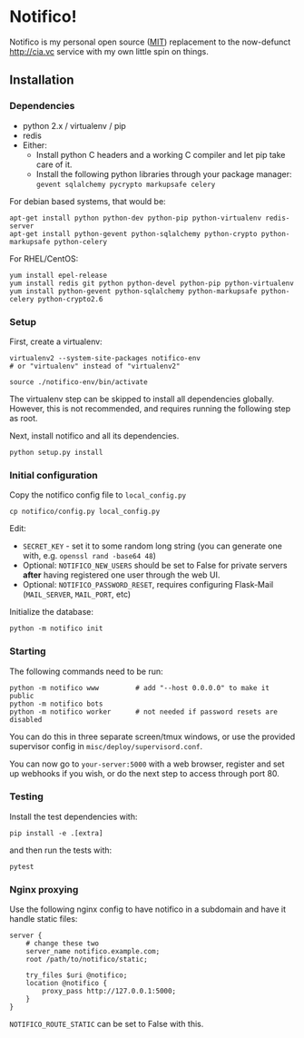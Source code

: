 # Notifico!

Notifico is my personal open source ([MIT](http://en.wikipedia.org/wiki/MIT_License))
replacement to the now-defunct http://cia.vc service with my own little spin on things.

## Installation

### Dependencies 

* python 2.x / virtualenv / pip
* redis
* Either:
  * Install python C headers and a working C compiler and let pip take care of it.
  * Install the following python libraries through your package manager: `gevent sqlalchemy pycrypto markupsafe celery`

For debian based systems, that would be:

    apt-get install python python-dev python-pip python-virtualenv redis-server
    apt-get install python-gevent python-sqlalchemy python-crypto python-markupsafe python-celery

For RHEL/CentOS:

    yum install epel-release
    yum install redis git python python-devel python-pip python-virtualenv
    yum install python-gevent python-sqlalchemy python-markupsafe python-celery python-crypto2.6

### Setup

First, create a virtualenv:

    virtualenv2 --system-site-packages notifico-env
    # or "virtualenv" instead of "virtualenv2"

    source ./notifico-env/bin/activate

The virtualenv step can be skipped to install all dependencies globally.
However, this is not recommended, and requires running the following step as
root.

Next, install notifico and all its dependencies.

    python setup.py install

### Initial configuration

Copy the notifico config file to `local_config.py`

    cp notifico/config.py local_config.py

Edit:

* `SECRET_KEY` - set it to some random long string (you can generate one with,
  e.g. `openssl rand -base64 48`)
* Optional: `NOTIFICO_NEW_USERS` should be set to False for private servers
  **after** having registered one user through the web UI.
* Optional: `NOTIFICO_PASSWORD_RESET`, requires configuring Flask-Mail
  (`MAIL_SERVER`, `MAIL_PORT`, etc)

Initialize the database:

    python -m notifico init

### Starting

The following commands need to be run:

    python -m notifico www         # add "--host 0.0.0.0" to make it public
    python -m notifico bots
    python -m notifico worker      # not needed if password resets are disabled

You can do this in three separate screen/tmux windows, or use the provided
supervisor config in `misc/deploy/supervisord.conf`.

You can now go to `your-server:5000` with a web browser, register and set up
webhooks if you wish, or do the next step to access through port 80.

### Testing

Install the test dependencies with:

    pip install -e .[extra]

and then run the tests with:

    pytest

### Nginx proxying

Use the following nginx config to have notifico in a subdomain and have it
handle static files:

    server {
        # change these two
        server_name notifico.example.com;
        root /path/to/notifico/static;

        try_files $uri @notifico;
        location @notifico {
            proxy_pass http://127.0.0.1:5000;
        }
    }

`NOTIFICO_ROUTE_STATIC` can be set to False with this.
